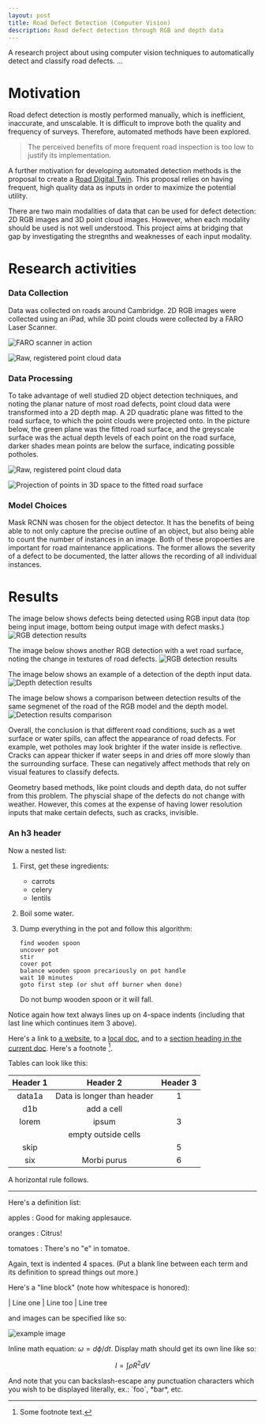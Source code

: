 ```yaml
---
layout: post
title: Road Defect Detection (Computer Vision)
description: Road defect detection through RGB and depth data
---
```

A research project about using computer vision techniques to automatically detect and classify road defects.
...

Motivation
============

Road defect detection is mostly performed manually, which is inefficient, inaccurate, and unscalable. It is difficult to improve both the quality and frequency of surveys. Therefore, automated methods have been explored. 

> The perceived benefits of more frequent road inspection is too low to justify its implementation.

A further motivation for developing automated detection methods is the proposal to create a [Road Digital Twin](https://drf.eng.cam.ac.uk/research/digital-twins). This proposal relies on having frequent, high quality data as inputs in order to maximize the potential utility.

There are two main modalities of data that can be used for defect detection: 2D RGB images and 3D point cloud images. However, when each modality should be used is not well understood. This project aims at bridging that gap by investigating the stregnths and weaknesses of each input modality. 


Research activities
============

### Data Collection ###
Data was collected on roads around Cambridge. 2D RGB images were collected using an iPad, while 3D point clouds were collected by a FARO Laser Scanner.

![FARO scanner in action](/assets/images/faro_scanner.png "Laser scanning the geometry of potholes")

![Raw, registered point cloud data](/assets/images/recap.jpeg "Raw, registered point cloud data")

### Data Processing ###
To take advantage of well studied 2D object detection techniques, and noting the planar nature of most road defects, point cloud data were transformed into a 2D depth map. A 2D quadratic plane was fitted to the road surface, to which the point clouds were projected onto. In the picture below, the green plane was the fitted road surface, and the greyscale surface was the actual depth levels of each point on the road surface, darker shades mean points are below the surface, indicating possible potholes.

![Raw, registered point cloud data](/assets/images/recap.png "Raw, registered point cloud data")

![Projection of points in 3D space to the fitted road surface](/assets/images/quadratic_fit.png "Projection of points in 3D space to the fitted road surface")

### Model Choices ###
Mask RCNN was chosen for the object detector. It has the benefits of being able to not only capture the precise outline of an object, but also being able to count the number of instances in an image. Both of these propoerties are important for road maintenance applications. The former allows the severity of a defect to be documented, the latter allows the recording of all individual instances. 


Results
============
The image below shows defects being detected using RGB input data (top being input image, bottom being output image with defect masks.)
![RGB detection results](/assets/images/example_1.jpg "RGB detection results")

The image below shows another RGB detection with a wet road surface, noting the change in textures of road defects.
![RGB detection results](/assets/images/example_2.jpg "RGB detection results on a wet surface")

The image below shows an example of a detection of the depth input data.
![Depth detection results](/assets/images/example_3.jpg "Depth detection results")

The image below shows a comparison between detection results of the same segmenet of the road of the RGB model and the depth model.
![Detection results comparison](/assets/images/example_5.jpg "Detection results comparison")

Overall, the conclusion is that different road conditions, such as a wet surface or water spills, can affect the appearance of road defects. For example, wet potholes may look brighter if the water inside is reflective. Cracks can appear thicker if water seeps in and dries off more slowly than the surrounding surface. These can negatively affect methods that rely on visual features to classify defects. 

Geometry based methods, like point clouds and depth data, do not suffer from this problem. The physcial shape of the defects do not change with weather. However, this comes at the expense of having lower resolution inputs that make certain defects, such as cracks, invisible. 

### An h3 header ###

Now a nested list:

 1. First, get these ingredients:

      * carrots
      * celery
      * lentils

 2. Boil some water.

 3. Dump everything in the pot and follow
    this algorithm:

        find wooden spoon
        uncover pot
        stir
        cover pot
        balance wooden spoon precariously on pot handle
        wait 10 minutes
        goto first step (or shut off burner when done)

    Do not bump wooden spoon or it will fall.

Notice again how text always lines up on 4-space indents (including
that last line which continues item 3 above).

Here's a link to [a website](http://foo.bar), to a [local
doc](local-doc.html), and to a [section heading in the current
doc](#an-h2-header). Here's a footnote [^1].

[^1]: Some footnote text.

Tables can look like this:

| Header 1 | Header 2                   | Header 3 |
|:--------:|:--------------------------:|:--------:|
| data1a   | Data is longer than header | 1        |
| d1b      | add a cell                 |          |
| lorem    | ipsum                      | 3        |
|          | empty outside cells        |          |
| skip     |                            | 5        |
| six      | Morbi purus                | 6        |


A horizontal rule follows.

***

Here's a definition list:

apples
  : Good for making applesauce.

oranges
  : Citrus!

tomatoes
  : There's no "e" in tomatoe.

Again, text is indented 4 spaces. (Put a blank line between each
term and  its definition to spread things out more.)

Here's a "line block" (note how whitespace is honored):

| Line one
|   Line too
| Line tree

and images can be specified like so:

![example image](https://images.unsplash.com/photo-1488190211105-8b0e65b80b4e?w=500&h=500&fit=crop "An exemplary image")

Inline math equation: $\omega = d\phi / dt$. Display
math should get its own line like so:

$$I = \int \rho R^{2} dV$$

And note that you can backslash-escape any punctuation characters
which you wish to be displayed literally, ex.: \`foo\`, \*bar\*, etc.
